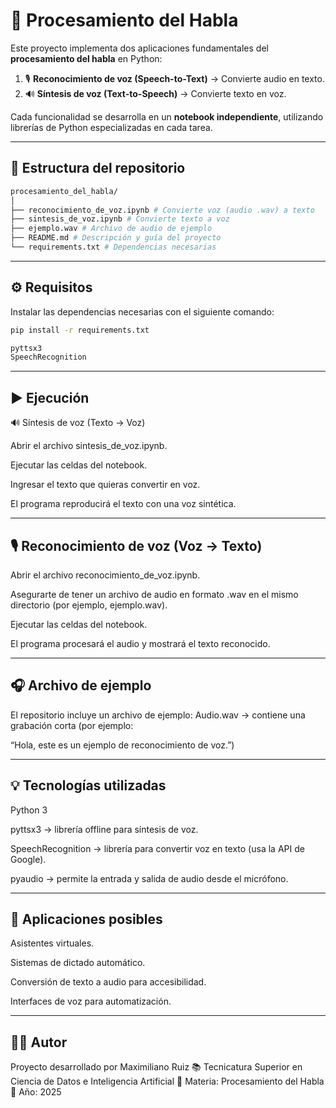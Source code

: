 # 🧠 Procesamiento del Habla

Este proyecto implementa dos aplicaciones fundamentales del **procesamiento del habla** en Python:

1. 🎙️ **Reconocimiento de voz (Speech-to-Text)** → Convierte audio en texto.  
2. 🔊 **Síntesis de voz (Text-to-Speech)** → Convierte texto en voz.

Cada funcionalidad se desarrolla en un **notebook independiente**, utilizando librerías de Python especializadas en cada tarea.

---

## 📁 Estructura del repositorio
```bash
procesamiento_del_habla/
│
├── reconocimiento_de_voz.ipynb # Convierte voz (audio .wav) a texto
├── sintesis_de_voz.ipynb # Convierte texto a voz
├── ejemplo.wav # Archivo de audio de ejemplo
├── README.md # Descripción y guía del proyecto
└── requirements.txt # Dependencias necesarias
```
---

## ⚙️ Requisitos

Instalar las dependencias necesarias con el siguiente comando:

```bash
pip install -r requirements.txt

pyttsx3
SpeechRecognition
```
---

## ▶️ Ejecución
🔊 Síntesis de voz (Texto → Voz)

Abrir el archivo sintesis_de_voz.ipynb.

Ejecutar las celdas del notebook.

Ingresar el texto que quieras convertir en voz.

El programa reproducirá el texto con una voz sintética.

---

## 🎙️ Reconocimiento de voz (Voz → Texto)

Abrir el archivo reconocimiento_de_voz.ipynb.

Asegurarte de tener un archivo de audio en formato .wav en el mismo directorio (por ejemplo, ejemplo.wav).

Ejecutar las celdas del notebook.

El programa procesará el audio y mostrará el texto reconocido.

---

## 🎧 Archivo de ejemplo

El repositorio incluye un archivo de ejemplo:
Audio.wav → contiene una grabación corta (por ejemplo:

“Hola, este es un ejemplo de reconocimiento de voz.”)

---

## 💡 Tecnologías utilizadas

Python 3

pyttsx3 → librería offline para síntesis de voz.

SpeechRecognition → librería para convertir voz en texto (usa la API de Google).

pyaudio → permite la entrada y salida de audio desde el micrófono.

---

## 🧩 Aplicaciones posibles

Asistentes virtuales.

Sistemas de dictado automático.

Conversión de texto a audio para accesibilidad.

Interfaces de voz para automatización.

---

## 👨‍💻 Autor

Proyecto desarrollado por Maximiliano Ruiz
📚 Tecnicatura Superior en Ciencia de Datos e Inteligencia Artificial
🧾 Materia: Procesamiento del Habla
📅 Año: 2025